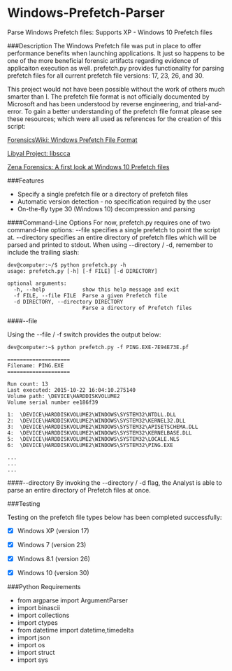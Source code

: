 # Windows-Prefetch-Parser
Parse Windows Prefetch files: Supports XP - Windows 10 Prefetch files

###Description
The Windows Prefetch file was put in place to offer performance benefits when launching applications. It just so happens to be one of the more beneficial forensic artifacts regarding evidence of applicaiton execution as well. prefetch.py provides functionality for parsing prefetch files for all current prefetch file versions: 17, 23, 26, and 30.

This project would not have been possible without the work of others much smarter than I. The prefetch file format is not officially documented by Microsoft and has been understood by reverse engineering, and trial-and-error. To gain a better understanding of the prefetch file format please see these resources; which were all used as references for the creation of this script:

[ForensicsWiki: Windows Prefetch File Format](http://www.forensicswiki.org/wiki/Windows_Prefetch_File_Format)

[Libyal Project: libscca ](https://github.com/libyal/libscca/blob/master/documentation/Windows%20Prefetch%20File%20(PF)%20format.asciidoc)

[Zena Forensics: A first look at Windows 10 Prefetch files](http://blog.digital-forensics.it/2015/06/a-first-look-at-windows-10-prefetch.html)

###Features

* Specify a single prefetch file or a directory of prefetch files
* Automatic version detection - no specification required by the user
* On-the-fly type 30 (Windows 10) decompression and parsing

####Command-Line Options
For now, prefetch.py requires one of two command-line options: --file specifies a single prefetch to point the script at. --directory specifies an entire directory of prefetch files which will be parsed and printed to stdout. When using --directory / -d, remember to include the trailing slash:

```
dev@computer:~/$ python prefetch.py -h
usage: prefetch.py [-h] [-f FILE] [-d DIRECTORY]

optional arguments:
  -h, --help            show this help message and exit
  -f FILE, --file FILE  Parse a given Prefetch file
  -d DIRECTORY, --directory DIRECTORY
                        Parse a directory of Prefetch files
```

####--file

Using the --file / -f switch provides the output below:

```
dev@computer:~$ python prefetch.py -f PING.EXE-7E94E73E.pf

====================
Filename: PING.EXE
====================

Run count: 13
Last executed: 2015-10-22 16:04:10.275140
Volume path: \DEVICE\HARDDISKVOLUME2
Volume serial number ee186f39

1:  \DEVICE\HARDDISKVOLUME2\WINDOWS\SYSTEM32\NTDLL.DLL
2:  \DEVICE\HARDDISKVOLUME2\WINDOWS\SYSTEM32\KERNEL32.DLL
3:  \DEVICE\HARDDISKVOLUME2\WINDOWS\SYSTEM32\APISETSCHEMA.DLL
4:  \DEVICE\HARDDISKVOLUME2\WINDOWS\SYSTEM32\KERNELBASE.DLL
5:  \DEVICE\HARDDISKVOLUME2\WINDOWS\SYSTEM32\LOCALE.NLS
6:  \DEVICE\HARDDISKVOLUME2\WINDOWS\SYSTEM32\PING.EXE

...
...
...
```

####--directory
By invoking the --directory / -d flag, the Analyst is able to parse an entire directory of Prefetch files at once.


###Testing

Testing on the prefetch file types below has been completed successfully:

- [x] Windows XP (version 17)
- [x] Windows 7 (version 23)
- [x] Windows 8.1 (version 26)
- [x] Windows 10 (version 30)


###Python Requirements

* from argparse import ArgumentParser
* import binascii
* import collections
* import ctypes
* from datetime import datetime,timedelta
* import json
* import os
* import struct
* import sys
